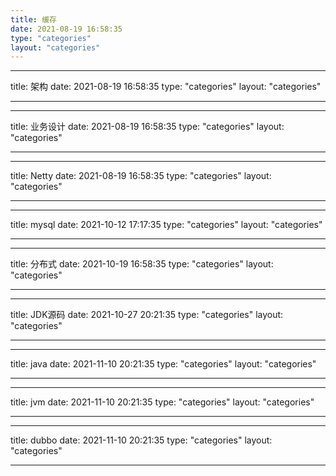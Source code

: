 ```yaml
---
title: 缓存
date: 2021-08-19 16:58:35
type: "categories"
layout: "categories"
---
```


---

title: 架构
date: 2021-08-19 16:58:35
type: "categories"
layout: "categories"

---

---

title: 业务设计
date: 2021-08-19 16:58:35
type: "categories"
layout: "categories"

---

---

title: Netty
date: 2021-08-19 16:58:35
type: "categories"
layout: "categories"

---

---

title: mysql
date: 2021-10-12 17:17:35
type: "categories"
layout: "categories"

---

---

title: 分布式
date: 2021-10-19 16:58:35
type: "categories"
layout: "categories"

---

---

title: JDK源码
date: 2021-10-27 20:21:35
type: "categories"
layout: "categories"

---

---

title: java
date: 2021-11-10 20:21:35
type: "categories"
layout: "categories"

---

---

title: jvm
date: 2021-11-10 20:21:35
type: "categories"
layout: "categories"

---

---

title: dubbo
date: 2021-11-10 20:21:35
type: "categories"
layout: "categories"

---

